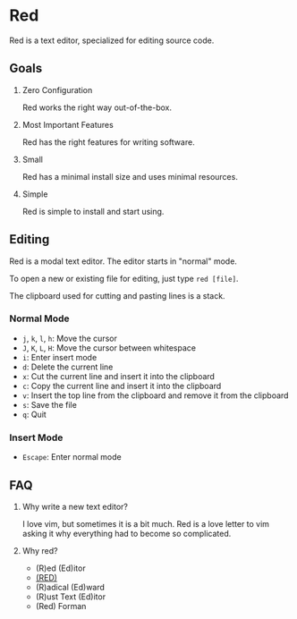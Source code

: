 # Red

Red is a text editor, specialized for editing source code.

## Goals

1. Zero Configuration

   Red works the right way out-of-the-box.

2. Most Important Features

   Red has the right features for writing software.

3. Small

   Red has a minimal install size and uses minimal resources.

4. Simple

   Red is simple to install and start using.

## Editing

Red is a modal text editor. The editor starts in "normal" mode.

To open a new or existing file for editing, just type `red [file]`.

The clipboard used for cutting and pasting lines is a stack.

### Normal Mode

- `j`, `k`, `l`, `h`: Move the cursor
- `J`, `K`, `L`, `H`: Move the cursor between whitespace
- `i`: Enter insert mode
- `d`: Delete the current line
- `x`: Cut the current line and insert it into the clipboard
- `c`: Copy the current line and insert it into the clipboard
- `v`: Insert the top line from the clipboard and remove it from the clipboard
- `s`: Save the file
- `q`: Quit

### Insert Mode

- `Escape`: Enter normal mode

## FAQ

1. Why write a new text editor?

   I love vim, but sometimes it is a bit much. Red is a love letter to vim
   asking it why everything had to become so complicated.

2. Why red?

   - (R)ed (Ed)itor
   - [(RED)](https://www.red.org/donate)
   - (R)adical (Ed)ward
   - (R)ust Text (Ed)itor
   - (Red) Forman
